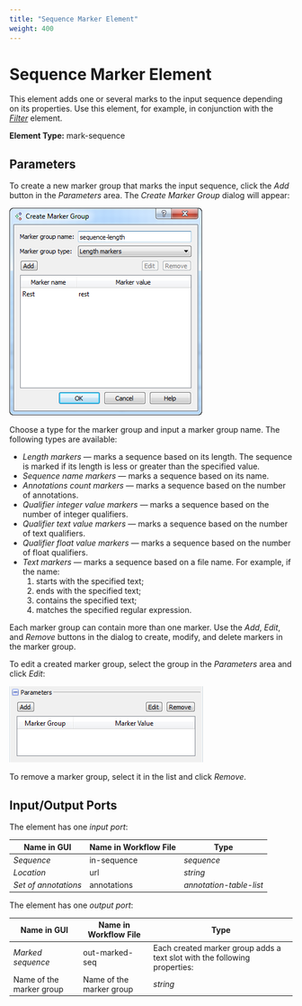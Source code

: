 ```yaml
---
title: "Sequence Marker Element"
weight: 400
---
```


# Sequence Marker Element

This element adds one or several marks to the input sequence depending on its properties. Use this element, for example, in conjunction with the [_Filter_](filter-element) element.

**Element Type:** mark-sequence

## Parameters

To create a new marker group that marks the input sequence, click the _Add_ button in the _Parameters_ area. The _Create Marker Group_ dialog will appear:

![](/images/65930090/65930091.png)

Choose a type for the marker group and input a marker group name. The following types are available:

- _Length markers_ — marks a sequence based on its length. The sequence is marked if its length is less or greater than the specified value.
- _Sequence name markers_ — marks a sequence based on its name.
- _Annotations count markers_ — marks a sequence based on the number of annotations.
- _Qualifier integer value markers_ — marks a sequence based on the number of integer qualifiers.
- _Qualifier text value markers_ — marks a sequence based on the number of text qualifiers.
- _Qualifier float value markers_ — marks a sequence based on the number of float qualifiers.
- _Text markers_ — marks a sequence based on a file name. For example, if the name:
  1. starts with the specified text;
  2. ends with the specified text;
  3. contains the specified text;
  4. matches the specified regular expression.

Each marker group can contain more than one marker. Use the _Add_, _Edit_, and _Remove_ buttons in the dialog to create, modify, and delete markers in the marker group.

To edit a created marker group, select the group in the _Parameters_ area and click _Edit_:

![](/images/2097367/2359347.png)

To remove a marker group, select it in the list and click _Remove_.

## Input/Output Ports

The element has one _input port_:

| **Name in GUI** | **Name in Workflow File** | **Type**               |
|-----------------|---------------------------|------------------------|
| _Sequence_      | in-sequence               | _sequence_             |
| _Location_      | url                       | _string_               |
| _Set of annotations_ | annotations           | _annotation-table-list_ |

The element has one _output port_:

| **Name in GUI**     | **Name in Workflow File** | **Type** |
|---------------------|---------------------------|----------|
| _Marked sequence_   | out-marked-seq            | Each created marker group adds a text slot with the following properties: |
| Name of the marker group | Name of the marker group | _string_ |

